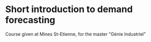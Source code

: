 # Short introduction to demand forecasting
Course given at Mines St-Etienne, for the master "Génie Industriel"
